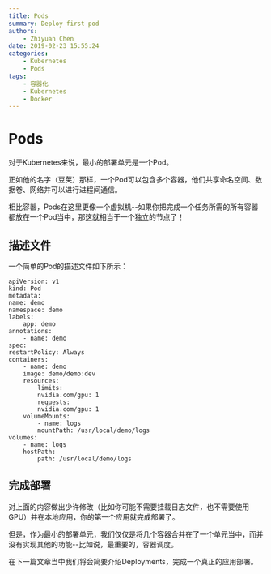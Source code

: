 ```yaml
---
title: Pods
summary: Deploy first pod
authors:
    - Zhiyuan Chen
date: 2019-02-23 15:55:24
categories: 
    - Kubernetes
    - Pods
tags:
    - 容器化
    - Kubernetes
    - Docker
---
```


# Pods

对于Kubernetes来说，最小的部署单元是一个Pod。

正如他的名字（豆荚）那样，一个Pod可以包含多个容器，他们共享命名空间、数据卷、网络并可以进行进程间通信。

相比容器，Pods在这里更像一个虚拟机--如果你把完成一个任务所需的所有容器都放在一个Pod当中，那这就相当于一个独立的节点了！


## 描述文件

一个简单的Pod的描述文件如下所示：

    apiVersion: v1
    kind: Pod
    metadata:
    name: demo
    namespace: demo
    labels:
        app: demo
    annotations:
        - name: demo
    spec:
    restartPolicy: Always
    containers:
        - name: demo
        image: demo/demo:dev
        resources:
            limits:
            nvidia.com/gpu: 1
            requests:
            nvidia.com/gpu: 1
        volumeMounts:
            - name: logs
            mountPath: /usr/local/demo/logs
    volumes:
        - name: logs
        hostPath:
            path: /usr/local/demo/logs

## 完成部署

对上面的内容做出少许修改（比如你可能不需要挂载日志文件，也不需要使用GPU）并在本地应用，你的第一个应用就完成部署了。

但是，作为最小的部署单元，我们仅仅是将几个容器合并在了一个单元当中，而并没有实现其他的功能--比如说，最重要的，容器调度。

在下一篇文章当中我们将会简要介绍Deployments，完成一个真正的应用部署。